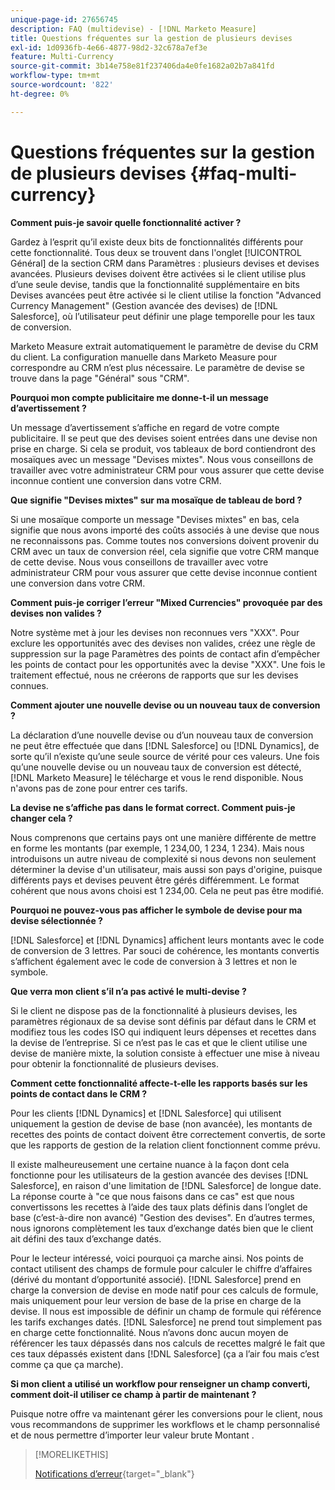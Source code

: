 ```yaml
---
unique-page-id: 27656745
description: FAQ (multidevise) - [!DNL Marketo Measure]
title: Questions fréquentes sur la gestion de plusieurs devises
exl-id: 1d0936fb-4e66-4877-98d2-32c678a7ef3e
feature: Multi-Currency
source-git-commit: 3b14e758e81f237406da4e0fe1682a02b7a841fd
workflow-type: tm+mt
source-wordcount: '822'
ht-degree: 0%

---
```


# Questions fréquentes sur la gestion de plusieurs devises {#faq-multi-currency}

**Comment puis-je savoir quelle fonctionnalité activer ?**

Gardez à l’esprit qu’il existe deux bits de fonctionnalités différents pour cette fonctionnalité. Tous deux se trouvent dans l&#39;onglet [!UICONTROL Général] de la section CRM dans Paramètres : plusieurs devises et devises avancées. Plusieurs devises doivent être activées si le client utilise plus d’une seule devise, tandis que la fonctionnalité supplémentaire en bits Devises avancées peut être activée si le client utilise la fonction &quot;Advanced Currency Management&quot; (Gestion avancée des devises) de [!DNL Salesforce], où l’utilisateur peut définir une plage temporelle pour les taux de conversion.

Marketo Measure extrait automatiquement le paramètre de devise du CRM du client. La configuration manuelle dans Marketo Measure pour correspondre au CRM n’est plus nécessaire. Le paramètre de devise se trouve dans la page &quot;Général&quot; sous &quot;CRM&quot;.

**Pourquoi mon compte publicitaire me donne-t-il un message d’avertissement ?**

Un message d’avertissement s’affiche en regard de votre compte publicitaire. Il se peut que des devises soient entrées dans une devise non prise en charge. Si cela se produit, vos tableaux de bord contiendront des mosaïques avec un message &quot;Devises mixtes&quot;. Nous vous conseillons de travailler avec votre administrateur CRM pour vous assurer que cette devise inconnue contient une conversion dans votre CRM.

**Que signifie &quot;Devises mixtes&quot; sur ma mosaïque de tableau de bord ?**

Si une mosaïque comporte un message &quot;Devises mixtes&quot; en bas, cela signifie que nous avons importé des coûts associés à une devise que nous ne reconnaissons pas. Comme toutes nos conversions doivent provenir du CRM avec un taux de conversion réel, cela signifie que votre CRM manque de cette devise. Nous vous conseillons de travailler avec votre administrateur CRM pour vous assurer que cette devise inconnue contient une conversion dans votre CRM.

**Comment puis-je corriger l’erreur &quot;Mixed Currencies&quot; provoquée par des devises non valides ?**

Notre système met à jour les devises non reconnues vers &quot;XXX&quot;. Pour exclure les opportunités avec des devises non valides, créez une règle de suppression sur la page Paramètres des points de contact afin d’empêcher les points de contact pour les opportunités avec la devise &quot;XXX&quot;. Une fois le traitement effectué, nous ne créerons de rapports que sur les devises connues.

**Comment ajouter une nouvelle devise ou un nouveau taux de conversion ?**

La déclaration d’une nouvelle devise ou d’un nouveau taux de conversion ne peut être effectuée que dans [!DNL Salesforce] ou [!DNL Dynamics], de sorte qu’il n’existe qu’une seule source de vérité pour ces valeurs. Une fois qu’une nouvelle devise ou un nouveau taux de conversion est détecté, [!DNL Marketo Measure] le télécharge et vous le rend disponible. Nous n&#39;avons pas de zone pour entrer ces tarifs.

**La devise ne s’affiche pas dans le format correct. Comment puis-je changer cela ?**

Nous comprenons que certains pays ont une manière différente de mettre en forme les montants (par exemple, 1 234,00, 1 234, 1 234). Mais nous introduisons un autre niveau de complexité si nous devons non seulement déterminer la devise d&#39;un utilisateur, mais aussi son pays d&#39;origine, puisque différents pays et devises peuvent être gérés différemment. Le format cohérent que nous avons choisi est 1 234,00. Cela ne peut pas être modifié.

**Pourquoi ne pouvez-vous pas afficher le symbole de devise pour ma devise sélectionnée ?**

[!DNL Salesforce] et [!DNL Dynamics] affichent leurs montants avec le code de conversion de 3 lettres. Par souci de cohérence, les montants convertis s’affichent également avec le code de conversion à 3 lettres et non le symbole.

**Que verra mon client s’il n’a pas activé le multi-devise ?**

Si le client ne dispose pas de la fonctionnalité à plusieurs devises, les paramètres régionaux de sa devise sont définis par défaut dans le CRM et modifiez tous les codes ISO qui indiquent leurs dépenses et recettes dans la devise de l’entreprise. Si ce n’est pas le cas et que le client utilise une devise de manière mixte, la solution consiste à effectuer une mise à niveau pour obtenir la fonctionnalité de plusieurs devises.

**Comment cette fonctionnalité affecte-t-elle les rapports basés sur les points de contact dans le CRM ?**

Pour les clients [!DNL Dynamics] et [!DNL Salesforce] qui utilisent uniquement la gestion de devise de base (non avancée), les montants de recettes des points de contact doivent être correctement convertis, de sorte que les rapports de gestion de la relation client fonctionnent comme prévu.

Il existe malheureusement une certaine nuance à la façon dont cela fonctionne pour les utilisateurs de la gestion avancée des devises [!DNL Salesforce], en raison d&#39;une limitation de [!DNL Salesforce] de longue date. La réponse courte à &quot;ce que nous faisons dans ce cas&quot; est que nous convertissons les recettes à l’aide des taux plats définis dans l’onglet de base (c’est-à-dire non avancé) &quot;Gestion des devises&quot;. En d’autres termes, nous ignorons complètement les taux d’exchange datés bien que le client ait défini des taux d’exchange datés.

Pour le lecteur intéressé, voici pourquoi ça marche ainsi. Nos points de contact utilisent des champs de formule pour calculer le chiffre d’affaires (dérivé du montant d’opportunité associé). [!DNL Salesforce] prend en charge la conversion de devise en mode natif pour ces calculs de formule, mais uniquement pour leur version de base de la prise en charge de la devise. Il nous est impossible de définir un champ de formule qui référence les tarifs exchanges datés. [!DNL Salesforce] ne prend tout simplement pas en charge cette fonctionnalité. Nous n’avons donc aucun moyen de référencer les taux dépassés dans nos calculs de recettes malgré le fait que ces taux dépassés existent dans [!DNL Salesforce] (ça a l’air fou mais c’est comme ça que ça marche).

**Si mon client a utilisé un workflow pour renseigner un champ converti, comment doit-il utiliser ce champ à partir de maintenant ?**

Puisque notre offre va maintenant gérer les conversions pour le client, nous vous recommandons de supprimer les workflows et le champ personnalisé et de nous permettre d’importer leur valeur brute Montant .

>[!MORELIKETHIS]
>
>[Notifications d’erreur](/help/configuration-and-setup/getting-started-with-marketo-measure/error-notifications.md){target="_blank"}
